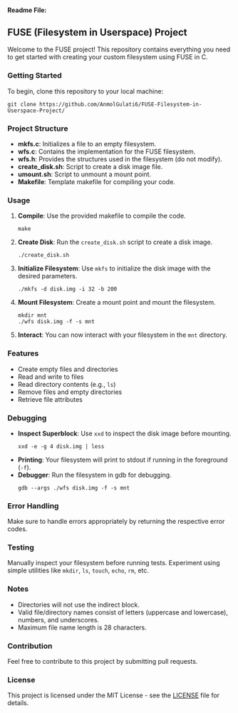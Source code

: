 #### Readme File:

## FUSE (Filesystem in Userspace) Project

Welcome to the FUSE project! This repository contains everything you need to get started with creating your custom filesystem using FUSE in C.

### Getting Started
To begin, clone this repository to your local machine:

```
git clone https://github.com/AnmolGulati6/FUSE-Filesystem-in-Userspace-Project/
```

### Project Structure
- **mkfs.c**: Initializes a file to an empty filesystem.
- **wfs.c**: Contains the implementation for the FUSE filesystem.
- **wfs.h**: Provides the structures used in the filesystem (do not modify).
- **create_disk.sh**: Script to create a disk image file.
- **umount.sh**: Script to unmount a mount point.
- **Makefile**: Template makefile for compiling your code.

### Usage
1. **Compile**: Use the provided makefile to compile the code.
   ```
   make
   ```
2. **Create Disk**: Run the `create_disk.sh` script to create a disk image.
   ```
   ./create_disk.sh
   ```
3. **Initialize Filesystem**: Use `mkfs` to initialize the disk image with the desired parameters.
   ```
   ./mkfs -d disk.img -i 32 -b 200
   ```
4. **Mount Filesystem**: Create a mount point and mount the filesystem.
   ```
   mkdir mnt
   ./wfs disk.img -f -s mnt
   ```
5. **Interact**: You can now interact with your filesystem in the `mnt` directory.

### Features
- Create empty files and directories
- Read and write to files
- Read directory contents (e.g., `ls`)
- Remove files and empty directories
- Retrieve file attributes

### Debugging
- **Inspect Superblock**: Use `xxd` to inspect the disk image before mounting.
  ```
  xxd -e -g 4 disk.img | less
  ```
- **Printing**: Your filesystem will print to stdout if running in the foreground (`-f`).
- **Debugger**: Run the filesystem in gdb for debugging.
  ```
  gdb --args ./wfs disk.img -f -s mnt
  ```

### Error Handling
Make sure to handle errors appropriately by returning the respective error codes.

### Testing
Manually inspect your filesystem before running tests. Experiment using simple utilities like `mkdir`, `ls`, `touch`, `echo`, `rm`, etc.

### Notes
- Directories will not use the indirect block.
- Valid file/directory names consist of letters (uppercase and lowercase), numbers, and underscores.
- Maximum file name length is 28 characters.

### Contribution
Feel free to contribute to this project by submitting pull requests.

### License
This project is licensed under the MIT License - see the [LICENSE](LICENSE) file for details.
